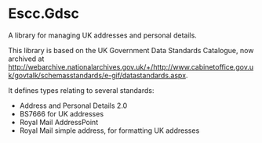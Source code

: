 Escc.Gdsc
=========

A library for managing UK addresses and personal details.

This library is based on the UK Government Data Standards Catalogue, now archived at http://webarchive.nationalarchives.gov.uk/+/http://www.cabinetoffice.gov.uk/govtalk/schemasstandards/e-gif/datastandards.aspx.

It defines types relating to several standards:

* Address and Personal Details 2.0
* BS7666 for UK addresses
* Royal Mail AddressPoint 
* Royal Mail simple address, for formatting UK addresses
